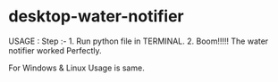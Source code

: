 # desktop-water-notifier


USAGE : Step :- 1. Run python file in TERMINAL.
                2. Boom!!!!! The water notifier worked Perfectly.
                
            
For Windows & Linux Usage is same. 
